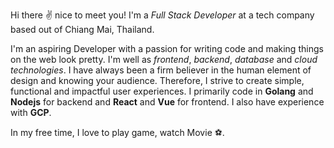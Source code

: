 Hi there ✌️ nice to meet you! I'm a _Full Stack Developer_ at a tech company based out of Chiang Mai, Thailand.

I'm an aspiring Developer with a passion for writing code and making things on the web look pretty. I'm well as *frontend*, *backend*, *database* and *cloud technologies*. I have always been a firm believer in the human element of design and knowing your audience. Therefore, I strive to create simple, functional and impactful user experiences.  I primarily code in **Golang** and **Nodejs** for backend and **React** and **Vue** for frontend. I also have experience with **GCP**.

In my free time, I love to play game, watch Movie ⚽.
